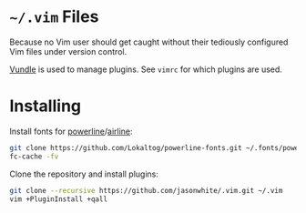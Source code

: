 # `~/.vim` Files

Because no Vim user should get caught without their tediously configured Vim
files under version control.

[Vundle][] is used to manage plugins. See `vimrc` for which plugins are used.

[Vundle]: https://github.com/gmarik/Vundle.vim#about

# Installing

Install fonts for [powerline][]/[airline][]:
```bash
git clone https://github.com/Lokaltog/powerline-fonts.git ~/.fonts/powerline-fonts
fc-cache -fv
```

[powerline]: https://github.com/Lokaltog/powerline
[airline]: https://github.com/bling/vim-airline

Clone the repository and install plugins:
```bash
git clone --recursive https://github.com/jasonwhite/.vim.git ~/.vim
vim +PluginInstall +qall
```

